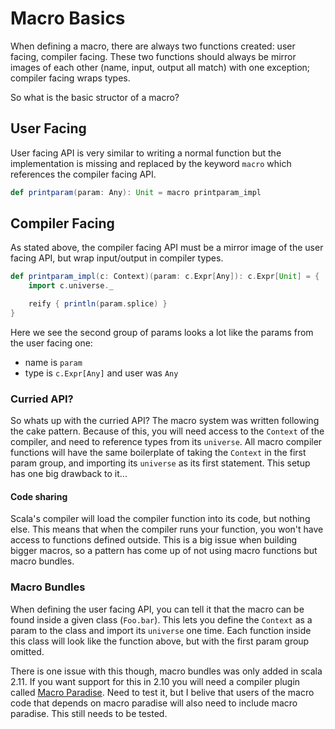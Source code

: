 # Macro Basics
When defining a macro, there are always two functions created: user facing, compiler facing.  These two functions should always be mirror images of each other (name, input, output all match) with one exception; compiler facing wraps types.

So what is the basic structor of a macro?

## User Facing
User facing API is very similar to writing a normal function but the implementation is missing and replaced by the keyword `macro` which references the compiler facing API.

```scala
def printparam(param: Any): Unit = macro printparam_impl
```

## Compiler Facing
As stated above, the compiler facing API must be a mirror image of the user facing API, but wrap input/output in compiler types.

```scala
def printparam_impl(c: Context)(param: c.Expr[Any]): c.Expr[Unit] = {
    import c.universe._

    reify { println(param.splice) }
}
```

Here we see the second group of params looks a lot like the params from the user facing one:

* name is `param`
* type is `c.Expr[Any]` and user was `Any`

### Curried API?
So whats up with the curried API?  The macro system was written following the cake pattern.  Because of this, you will need access to the `Context` of the compiler, and need to reference types from its `universe`.  All macro compiler functions will have the same boilerplate of taking the `Context` in the first param group, and importing its `universe` as its first statement.  This setup has one big drawback to it...

#### Code sharing
Scala's compiler will load the compiler function into its code, but nothing else.  This means that when the compiler runs your function, you won't have access to functions defined outside.  This is a big issue when building bigger macros, so a pattern has come up of not using macro functions but macro bundles.

### Macro Bundles
When defining the user facing API, you can tell it that the macro can be found inside a given class (`Foo.bar`).  This lets you define the `Context` as a param to the class and import its `universe` one time.  Each function inside this class will look like the function above, but with the first param group omitted.

There is one issue with this though, macro bundles was only added in scala 2.11.  If you want support for this in 2.10 you will need a compiler plugin called [Macro Paradise](http://docs.scala-lang.org/overviews/macros/paradise.html). Need to test it, but I belive that users of the macro code that depends on macro paradise will also need to include macro paradise.  This still needs to be tested.
